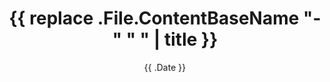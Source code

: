 ---
date: '{{ .Date }}'
draft: true
title: '{{ replace .File.ContentBaseName "-" " " | title }}'
lang: en
tags:
  - Linux
---